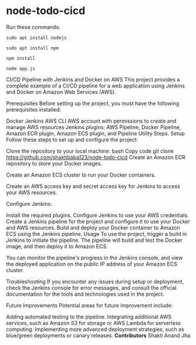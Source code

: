 # node-todo-cicd

Run these commands:


`sudo apt install nodejs`


`sudo apt install npm`


`npm install`

`node app.js`


CI/CD Pipeline with Jenkins and Docker on AWS
This project provides a complete example of a CI/CD pipeline for a web application using Jenkins and Docker on Amazon Web Services (AWS).

Prerequisites
Before setting up the project, you must have the following prerequisites installed:

Docker
Jenkins
AWS CLI
AWS account with permissions to create and manage AWS resources
Jenkins plugins: AWS Pipeline, Docker Pipeline, Amazon ECR plugin, Amazon ECS plugin, and Pipeline Utility Steps.
Setup
Follow these steps to set up and configure the project:

Clone the repository to your local machine:
bash
Copy code
git clone https://github.com/shaktibaba123/node-todo-cicd
Create an Amazon ECR repository to store your Docker images.

Create an Amazon ECS cluster to run your Docker containers.

Create an AWS access key and secret access key for Jenkins to access your AWS resources.

Configure Jenkins:

Install the required plugins.
Configure Jenkins to use your AWS credentials.
Create a Jenkins pipeline for the project and configure it to use your Docker and AWS resources.
Build and deploy your Docker container to Amazon ECS using the Jenkins pipeline.
Usage
To use the project, trigger a build in Jenkins to initiate the pipeline. The pipeline will build and test the Docker image, and then deploy it to Amazon ECS.

You can monitor the pipeline's progress in the Jenkins console, and view the deployed application on the public IP address of your Amazon ECS cluster.

Troubleshooting
If you encounter any issues during setup or deployment, check the Jenkins console for error messages, and consult the official documentation for the tools and technologies used in the project.

Future Improvements
Potential areas for future improvement include:

Adding automated testing to the pipeline.
Integrating additional AWS services, such as Amazon S3 for storage or AWS Lambda for serverless computing.
Implementing more advanced deployment strategies, such as blue/green deployments or canary releases.
**Contributors**
Shakti Anand Jha 



